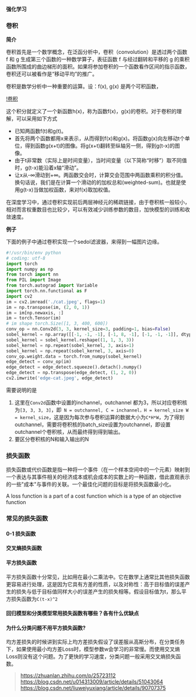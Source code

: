 

#### 强化学习




### 卷积

**简介**

卷积首先是一个数学概念，在泛函分析中，卷积（convolution）是透过两个函数 f 和 g 生成第三个函数的一种数学算子，表征函数 f 与经过翻转和平移的 g 的乘积函数所围成的曲边梯形的面积。如果将参加卷积的一个函数看作区间的指示函数，卷积还可以被看作是“移动平均”的推广。

卷积是数学分析中一种重要的运算。设：f(x), g(x) 是两个可积函数，

[!卷积](./img/convolution.svg)

这个积分就定义了一个新函数h(x)，称为函数f(x)，g(x)的卷积。对于卷积的理解，可以采用如下方式

- 已知两函数f(t)和g(t)。
- 首先将两个函数都用x来表示，从而得到f(x)和g(x)。将函数g(x)向左移动t个单位，得到函数g(x+t)的图像。将g(x+t)翻转至纵轴另一侧，得到g(t-x)的图像。
- 由于t非常数（实际上是时间变量），当时间变量（以下简称“时移”）取不同值时，g(t-x)能沿着x轴“滑动”。
- 让x从-∞滑动到+∞。两函数交会时，计算交会范围中两函数乘积的积分值。换句话说，我们是在计算一个滑动的的加权总和(weighted-sum)。也就是使用g(t-x)当做加权函数，来对f(x)取加权值。


在深度学习中，通过卷积实现前后两层神经元的稀疏链接，由于卷积核一般较小，相对而言权重数目也比较少，可以有效减少训练参数的数目，加快模型的训练和收敛速度。

**例子**

下面的例子中通过卷积实现一个sedol滤波器，来得到一幅图片边缘。

```Python
#!/usr/bin/env python
# coding: utf-8
import torch
import numpy as np
from torch import nn
from PIL import Image
from torch.autograd import Variable
import torch.nn.functional as F
import cv2
im = cv2.imread('./cat.jpeg', flags=1)
im = np.transpose(im, (2, 0, 1))
im = im[np.newaxis, :]
im = torch.Tensor(im)
# im shape torch.Size([1, 3, 400, 600])
conv_op = nn.Conv2d(3, 3, kernel_size=3, padding=1, bias=False)
sobel_kernel = np.array([[-1, -1, -1], [-1, 8, -1], [-1, -1, -1]], dtype='float32') / 3
sobel_kernel = sobel_kernel.reshape((1, 1, 3, 3))
sobel_kernel = np.repeat(sobel_kernel, 3, axis=1)
sobel_kernel = np.repeat(sobel_kernel, 3, axis=0)
conv_op.weight.data = torch.from_numpy(sobel_kernel)
edge_detect = conv_op(im)
edge_detect = edge_detect.squeeze().detach().numpy()
edge_detect = np.transpose(edge_detect, (1, 2, 0))
cv2.imwrite('edge-cat.jpeg', edge_detect)
```

需要说明的是

1. 这里在`Conv2d`函数中设置的inchannel，outchannel 都为3，所以对应卷积核为`[3, 3, 3, 3]`，即` N = outchannel, C = inchannel，H = kernel_size W = kernel_size`，这是因为每次参与卷积运算的数据大小为`C*H*W`，为了得到outchannel，需要将卷积核的batch_size设置为outchannel，即设置outchannel个卷积核，从而最终得到得到输出。
2. 要区分卷积核的N和输入输出的N


### 损失函数

损失函数或代价函数是指一种将一个事件（在一个样本空间中的一个元素）映射到一个表达与其事件相关的经济成本或机会成本的实数上的一种函数，借此直观表示的一些"成本"与事件的关联。一个最佳化问题的目标是将损失函数最小化。

A loss function is a part of a cost function which is a type of an objective function

### 常见的损失函数

#### 0-1 损失函数


#### 交叉熵损失函数

#### 平方损失函数

平方损失函数十分常见，比如用在最小二乘法中。它在数学上通常比其他损失函数更容易进行处理，这是因为它具有方差的性质，以及对称性：高于目标值的误差产生的损失与低于目标值同样大小的误差产生的损失相等。假设目标值为t，那么平方损失函数为`C(t-x)^2`

#### 回归模型和分类模型常用损失函数有哪些？各有什么优缺点

#### 为什么分类问题不用平方损失函数?

均方差损失的时候讲到实际上均方差损失假设了误差服从高斯分布，在分类任务下，如果使用最小均方差Loss时，模型参数w会学习的非常慢。而使用交叉熵Loss则没有这个问题。为了更快的学习速度，分类问题一般采用交叉熵损失函数。

> https://zhuanlan.zhihu.com/p/25723112
> https://blog.csdn.net/u014313009/article/details/51043064
> https://blog.csdn.net/liuweiyuxiang/article/details/90707375